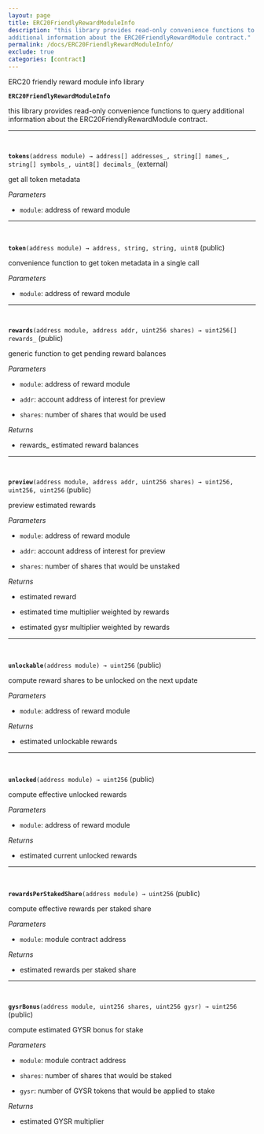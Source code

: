 ```yaml
---
layout: page
title: ERC20FriendlyRewardModuleInfo
description: "this library provides read-only convenience functions to query
additional information about the ERC20FriendlyRewardModule contract."
permalink: /docs/ERC20FriendlyRewardModuleInfo/
exclude: true
categories: [contract]
---
```


ERC20 friendly reward module info library



**`ERC20FriendlyRewardModuleInfo`**

this library provides read-only convenience functions to query
additional information about the ERC20FriendlyRewardModule contract.







****
<br>

**`tokens`**`(address module) → address[] addresses_, string[] names_, string[] symbols_, uint8[] decimals_` (external)

get all token metadata




*Parameters*  
- `module`: address of reward module




****
<br>

**`token`**`(address module) → address, string, string, uint8` (public)

convenience function to get token metadata in a single call




*Parameters*  
- `module`: address of reward module




****
<br>

**`rewards`**`(address module, address addr, uint256 shares) → uint256[] rewards_` (public)

generic function to get pending reward balances




*Parameters*  
- `module`: address of reward module

- `addr`: account address of interest for preview

- `shares`: number of shares that would be used


*Returns*  
- rewards_ estimated reward balances


****
<br>

**`preview`**`(address module, address addr, uint256 shares) → uint256, uint256, uint256` (public)

preview estimated rewards




*Parameters*  
- `module`: address of reward module

- `addr`: account address of interest for preview

- `shares`: number of shares that would be unstaked


*Returns*  
- estimated reward

- estimated time multiplier weighted by rewards

- estimated gysr multiplier weighted by rewards


****
<br>

**`unlockable`**`(address module) → uint256` (public)

compute reward shares to be unlocked on the next update




*Parameters*  
- `module`: address of reward module


*Returns*  
- estimated unlockable rewards


****
<br>

**`unlocked`**`(address module) → uint256` (public)

compute effective unlocked rewards




*Parameters*  
- `module`: address of reward module


*Returns*  
- estimated current unlocked rewards


****
<br>

**`rewardsPerStakedShare`**`(address module) → uint256` (public)

compute effective rewards per staked share




*Parameters*  
- `module`: module contract address


*Returns*  
- estimated rewards per staked share


****
<br>

**`gysrBonus`**`(address module, uint256 shares, uint256 gysr) → uint256` (public)

compute estimated GYSR bonus for stake




*Parameters*  
- `module`: module contract address

- `shares`: number of shares that would be staked

- `gysr`: number of GYSR tokens that would be applied to stake


*Returns*  
- estimated GYSR multiplier


